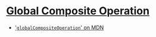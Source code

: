 [Global Composite Operation][site]
==================================

* ['`globalCompositeOperation`' on MDN](https://developer.mozilla.org/en-US/docs/Web/API/CanvasRenderingContext2D/globalCompositeOperation)

[site]: https://skeoh.com/global-composite-operation/
